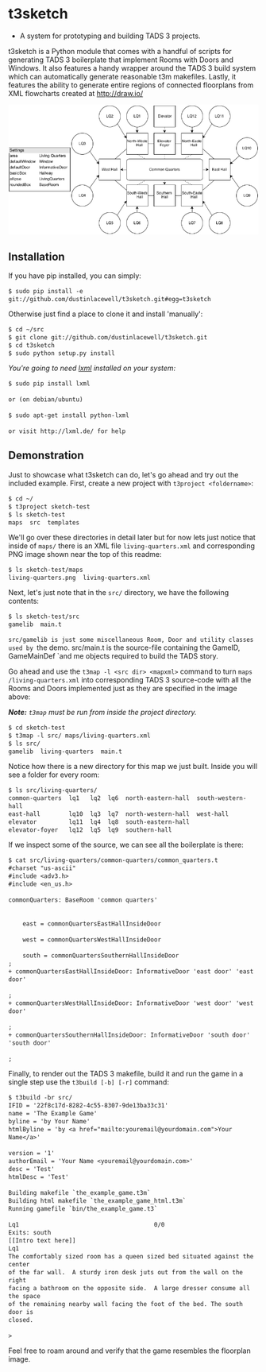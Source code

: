 t3sketch
========

* A system for prototyping and building TADS 3 projects.

t3sketch is a Python module that comes with a handful of scripts for
generating TADS 3 boilerplate that implement Rooms with Doors and Windows. It
also features a handy wrapper around the TADS 3 build system which can
automatically generate reasonable t3m makefiles. Lastly, it features the
ability to generate entire regions of connected floorplans from XML flowcharts
created at http://draw.io/

![living-quarters.png](https://github.com/dustinlacewell/t3sketch/blob/master/t3sketch/example/maps/living-quarters.png?raw=true "example/maps/living-quarters.png")

Installation
------------

If you have pip installed, you can simply:

    $ sudo pip install -e git://github.com/dustinlacewell/t3sketch.git#egg=t3sketch

Otherwise just find a place to clone it and install 'manually':

    $ cd ~/src
    $ git clone git://github.com/dustinlacewell/t3sketch.git
    $ cd t3sketch
    $ sudo python setup.py install

_You're going to need [lxml](http://lxml.de/) installed on your system:_

    $ sudo pip install lxml

    or (on debian/ubuntu)

    $ sudo apt-get install python-lxml

    or visit http://lxml.de/ for help


Demonstration
-------------

Just to showcase what t3sketch can do, let's go ahead and try out the included
example. First, create a new project with `t3project <foldername>`:

    $ cd ~/
    $ t3project sketch-test
    $ ls sketch-test
    maps  src  templates

We'll go over these directories in detail later but for now lets just notice
that inside of `maps/` there is an XML file `living-quarters.xml` and
corresponding PNG image shown near the top of this readme:

    $ ls sketch-test/maps
    living-quarters.png  living-quarters.xml

Next, let's just note that in the `src/` directory, we have the following
contents:

    $ ls sketch-test/src
    gamelib  main.t

`src/gamelib is just some miscellaneous Room, Door and utility classes used by
`the demo. src/main.t is the source-file containing the GameID, GameMainDef
`and me objects required to build the TADS story.

Go ahead and use the `t3map -l <src dir> <mapxml>` command to turn `maps
/living-quarters.xml` into corresponding TADS 3 source-code with all the Rooms
and Doors implemented just as they are specified in the image above:

_**Note:** `t3map` must be run from inside the project directory._

    $ cd sketch-test
    $ t3map -l src/ maps/living-quarters.xml
    $ ls src/
    gamelib  living-quarters  main.t

Notice how there is a new directory for this map we just built. Inside you
will see a folder for every room:

    $ ls src/living-quarters/
    common-quarters  lq1   lq2  lq6  north-eastern-hall  south-western-hall
    east-hall        lq10  lq3  lq7  north-western-hall  west-hall
    elevator         lq11  lq4  lq8  south-eastern-hall
    elevator-foyer   lq12  lq5  lq9  southern-hall

If we inspect some of the source, we can see all the boilerplate is there:

    $ cat src/living-quarters/common-quarters/common_quarters.t
    #charset "us-ascii"
    #include <adv3.h>
    #include <en_us.h>

    commonQuarters: BaseRoom 'common quarters'
       

        east = commonQuartersEastHallInsideDoor

        west = commonQuartersWestHallInsideDoor

        south = commonQuartersSouthernHallInsideDoor
    ;
    + commonQuartersEastHallInsideDoor: InformativeDoor 'east door' 'east door'
        
    ;
    + commonQuartersWestHallInsideDoor: InformativeDoor 'west door' 'west door'
        
    ;
    + commonQuartersSouthernHallInsideDoor: InformativeDoor 'south door' 'south door'
        
    ;

Finally, to render out the TADS 3 makefile, build it and run the game in a
single step use the `t3build [-b] [-r]` command:

    $ t3build -br src/
    IFID = '22f8c17d-8282-4c55-8307-9de13ba33c31'
    name = 'The Example Game'
    byline = 'by Your Name'
    htmlByline = 'by <a href="mailto:youremail@yourdomain.com">Your Name</a>'

    version = '1'
    authorEmail = 'Your Name <youremail@yourdomain.com>'
    desc = 'Test'
    htmlDesc = 'Test'

    Building makefile `the_example_game.t3m`
    Building html makefile `the_example_game_html.t3m`
    Running gamefile `bin/the_example_game.t3`

    Lq1                                      0/0
    Exits: south
    [[Intro text here]]
    Lq1
    The comfortably sized room has a queen sized bed situated against the center
    of the far wall.  A sturdy iron desk juts out from the wall on the right
    facing a bathroom on the opposite side.  A large dresser consume all the space
    of the remaining nearby wall facing the foot of the bed. The south door is
    closed.

    >


Feel free to roam around and verify that the game resembles the floorplan image.